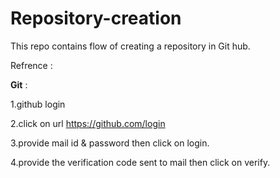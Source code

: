 # Repository-creation
This repo contains flow of creating  a repository in Git hub.

Refrence :

**Git** :

1.github login

2.click on url https://github.com/login

3.provide mail id & password then click on login.

4.provide the verification code sent to mail then click on verify.
